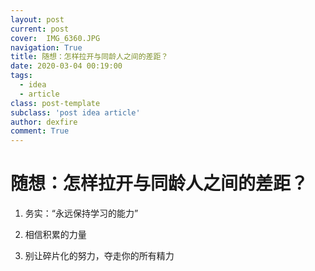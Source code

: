 ```yaml
---
layout: post
current: post
cover:  IMG_6360.JPG
navigation: True
title: 随想：怎样拉开与同龄人之间的差距？
date: 2020-03-04 00:19:00
tags:
  - idea
  - article
class: post-template
subclass: 'post idea article'
author: dexfire
comment: True
---
```




# 随想：怎样拉开与同龄人之间的差距？

1. 务实：“永远保持学习的能力”

2. 相信积累的力量
3. 别让碎片化的努力，夺走你的所有精力
